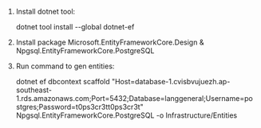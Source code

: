 1. Install dotnet tool:

    dotnet tool install --global dotnet-ef
2. Install package Microsoft.EntityFrameworkCore.Design & Npgsql.EntityFrameworkCore.PostgreSQL

3. Run command to gen entities:

    dotnet ef dbcontext scaffold "Host=database-1.cvisbvujuezh.ap-southeast-1.rds.amazonaws.com;Port=5432;Database=langgeneral;Username=postgres;Password=t0ps3cr3tt0ps3cr3t" Npgsql.EntityFrameworkCore.PostgreSQL -o Infrastructure/Entities

